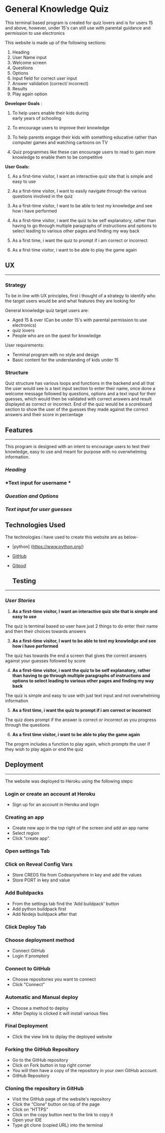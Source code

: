 # **General Knowledge Quiz**





This terminal based program is created for quiz lovers and is for users 15 and above, however, under 15's can still use with parental guidance and permission to use electronics 

This website is made up of the following sections:

1. Heading
2. User Name input 
3. Welcome screen
4. Questions 
5. Options
6. Input field for correct user input  
7. Answer validation (correct/ incorrect)
8. Results 
9. Play again option 

**Developer Goals** :

1. To help users enable their kids during   
   early years of schooling

2. To encourage users to improve their 
   knowledge  

3. To help parents engage their kids with something educative rather than computer games and watching cartoons on TV  

4. Quiz programmes like these can encourage users to read to gain more knowledge to enable them to be competitive 

**User Goals:**

1.	As a first-time visitor, I want an interactive quiz site that is simple and easy to use 

2.	As a first-time visitor, I want to easily navigate through the various questions involved in the quiz

3.	As a first-time visitor, I want to be able to test my knowledge and see how i have performed 

4.	As a first-time visitor, i want the quiz to be self explanatory, rather than having to go through multiple paragraphs of instructions and options to select leading to various other pages and finding my way back

5.	As a first time, i want the quiz to prompt if i am correct or incorrect 

6. As a first time visitor, i want to be able to play the game again 

## **UX**
---
### **Strategy**

To be in line with UX principles, first i thought  of a strategy to identify who the target users would be and what features they are looking for 

General knowledge quiz target users are:
* Aged 15 & over (Can be under 15's with parental permission to use electronics)
* quiz lovers 
* People who are on the quest for knowledge

User requirements:
* Terminal program with no style and design 
* Basic content for the understanding of kids under 15
 

### **Structure**

Quiz structure has various loops and functions in the backend and all that the user would see is a text input section to enter their name, once done a welcome message followed by questions, options and a text input for their guesses, which would then be validated with correct answers and result displayed as correct or incorrect. End of the quiz would be a scoreboard section to show the user of the guesses they made against the correct answers and their score in percentage


## **Features**
---

This program is designed with an intent to encourage users to test their knowledge, easy to use and meant for purpose with no overwhelming information. 

### *Heading* 
 

### *Text input for username *

### *Question and Options*

### *Text input for user guesses*


## Technologies Used 

The technologies i have used to create this website are as below-

- [python] (https://www.python.org/)
- [GitHub](https://github.com/)
- [Gitpod](https://www.gitpod.io/)
    

    ## Testing 
---

### *User Stories*

1. **As a first-time visitor, I want an interactive quiz site that is simple and easy to use** 

The quiz is terminal based so user have just 2 things to do enter their name and then their choices towards answers 

3.	**As a first-time visitor, I want to be able to test my knowledge and see how i have performed**

The quiz has towards the end a screen that gives the correct answers against your guesses followed by score 

4.	**As a first-time visitor, i want the quiz to be self explanatory, rather than having to go through multiple paragraphs of instructions and options to select leading to various other pages and finding my way back**

The quiz is simple and easy to use with just text input and not overwhelming information 

5.	**As a first time, i want the quiz to prompt if i am correct or incorrect**

The quiz does prompt if the answer is correct or incorrect as you progress through the questions

6. **As a first time visitor, i want to be able to play the game again**

The progrm includes a function to play again, which prompts the user if they wish to play again or end the quiz

   
## Deployment
---

The website was deployed to Heroku using the following steps:

### Login or create an account at Heroku

 * Sign up for an account in Heroku and login
 
### Creating an app

* Create new app in the top right of the screen and add an app name 
* Select region
* Click "create app".
 

### Open settings Tab

### Click on Reveal Config Vars

* Store CREDS file from Codeanywhere in key and add the values
* Store PORT in key and value
 

### Add Buildpacks

* From the settings tab find the 'Add buildpack' button
* Add python buildpack first
* Add Nodejs buildpack after that
 
### Click Deploy Tab

### Choose deployment method

* Connect GitHub
* Login if prompted
 
### Connect to GitHub

* Choose repositories you want to connect
* Click "Connect"
 
### Automatic and Manual deploy

* Choose a method to deploy
* After Deploy is clicked it will install various files
 
### Final Deployment

* Click the view link to diplay the deployed website 
 
### Forking the GitHub Repository

* Go to the GitHub repository
* Click on Fork button in top right corner
* You will then have a copy of the repository in your own GitHub account.
* GitHub Repository

### Cloning the repository in GitHub
* Visit the GitHub page of the website's repository
* Click the “Clone” button on top of the page
* Click on “HTTPS”
* Click on the copy button next to the link to copy it
* Open your IDE
* Type git clone (copied URL)   into the terminal

